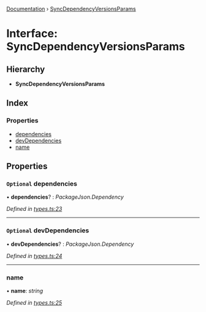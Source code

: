 [Documentation](../README.md) › [SyncDependencyVersionsParams](syncdependencyversionsparams.md)

# Interface: SyncDependencyVersionsParams

## Hierarchy

* **SyncDependencyVersionsParams**

## Index

### Properties

* [dependencies](syncdependencyversionsparams.md#optional-dependencies)
* [devDependencies](syncdependencyversionsparams.md#optional-devdependencies)
* [name](syncdependencyversionsparams.md#name)

## Properties

### `Optional` dependencies

• **dependencies**? : *PackageJson.Dependency*

*Defined in [types.ts:23](https://github.com/dylanaubrey/repodog/blob/2d335bb/packages/helpers/src/types.ts#L23)*

___

### `Optional` devDependencies

• **devDependencies**? : *PackageJson.Dependency*

*Defined in [types.ts:24](https://github.com/dylanaubrey/repodog/blob/2d335bb/packages/helpers/src/types.ts#L24)*

___

###  name

• **name**: *string*

*Defined in [types.ts:25](https://github.com/dylanaubrey/repodog/blob/2d335bb/packages/helpers/src/types.ts#L25)*
